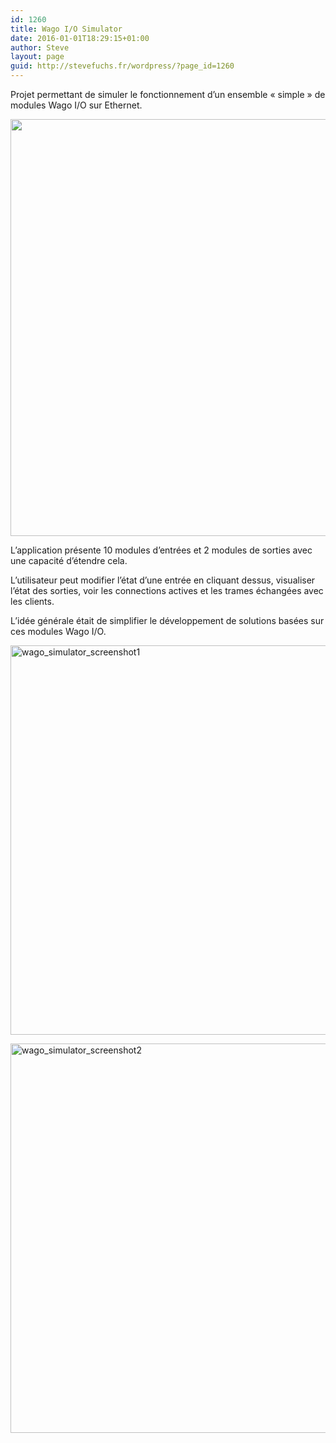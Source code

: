 ```yaml
---
id: 1260
title: Wago I/O Simulator
date: 2016-01-01T18:29:15+01:00
author: Steve
layout: page
guid: http://stevefuchs.fr/wordpress/?page_id=1260
---
```

Projet permettant de simuler le fonctionnement d&rsquo;un ensemble « simple » de modules Wago I/O sur Ethernet.

<a href="http://stevefuchs.fr/wordpress/wago-io-simulator/00213789_0-2/" rel="attachment wp-att-1871"><img class="alignnone size-full wp-image-1871" src="https://i1.wp.com/stevefuchs.fr/wordpress/wp-content/uploads/2016/01/00213789_0-1.jpg?resize=840%2C667" alt="" width="840" height="667" srcset="https://i1.wp.com/stevefuchs.fr/wordpress/wp-content/uploads/2016/01/00213789_0-1.jpg?w=1000 1000w, https://i1.wp.com/stevefuchs.fr/wordpress/wp-content/uploads/2016/01/00213789_0-1.jpg?resize=300%2C238 300w, https://i1.wp.com/stevefuchs.fr/wordpress/wp-content/uploads/2016/01/00213789_0-1.jpg?resize=768%2C610 768w" sizes="(max-width: 709px) 85vw, (max-width: 909px) 67vw, (max-width: 1362px) 62vw, 840px" data-recalc-dims="1" /></a>

L&rsquo;application présente 10 modules d&rsquo;entrées et 2 modules de sorties avec une capacité d&rsquo;étendre cela.

L&rsquo;utilisateur peut modifier l&rsquo;état d&rsquo;une entrée en cliquant dessus, visualiser l&rsquo;état des sorties, voir les connections actives et les trames échangées avec les clients.

L&rsquo;idée générale était de simplifier le développement de solutions basées sur ces modules Wago I/O.

<a href="http://stevefuchs.fr/wordpress/wago-io-simulator/wago_simulator_screenshot1/" rel="attachment wp-att-1261"><img class="alignnone size-full wp-image-1261" src="https://i2.wp.com/stevefuchs.fr/wordpress/wp-content/uploads/2016/01/wago_simulator_screenshot1.jpg?resize=676%2C623" alt="wago_simulator_screenshot1" width="676" height="623" srcset="https://i2.wp.com/stevefuchs.fr/wordpress/wp-content/uploads/2016/01/wago_simulator_screenshot1.jpg?w=676 676w, https://i2.wp.com/stevefuchs.fr/wordpress/wp-content/uploads/2016/01/wago_simulator_screenshot1.jpg?resize=300%2C276 300w" sizes="(max-width: 676px) 85vw, 676px" data-recalc-dims="1" /></a>

<a href="http://stevefuchs.fr/wordpress/wago-io-simulator/wago_simulator_screenshot2/" rel="attachment wp-att-1262"><img class="alignnone size-full wp-image-1262" src="https://i1.wp.com/stevefuchs.fr/wordpress/wp-content/uploads/2016/01/wago_simulator_screenshot2.jpg?resize=676%2C623" alt="wago_simulator_screenshot2" width="676" height="623" srcset="https://i1.wp.com/stevefuchs.fr/wordpress/wp-content/uploads/2016/01/wago_simulator_screenshot2.jpg?w=676 676w, https://i1.wp.com/stevefuchs.fr/wordpress/wp-content/uploads/2016/01/wago_simulator_screenshot2.jpg?resize=300%2C276 300w" sizes="(max-width: 676px) 85vw, 676px" data-recalc-dims="1" /></a>
